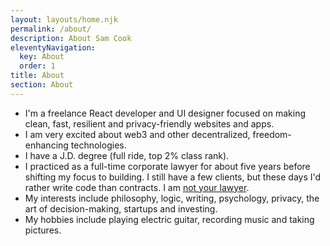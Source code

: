 ```yaml
---
layout: layouts/home.njk
permalink: /about/
description: About Sam Cook
eleventyNavigation:
  key: About
  order: 1
title: About
section: About
---
```


- I'm a freelance React developer and UI designer focused on making clean, fast, resilient and privacy-friendly websites and apps.
- I am very excited about web3 and other decentralized, freedom-enhancing technologies.
- I have a J.D. degree (full ride, top 2% class rank).
- I practiced as a full-time corporate lawyer for about five years before shifting my focus to building. I still have a few clients, but these days I'd rather write code than contracts. I am <a href="/blog/rules/#rule-7" target="_blank" rel="noreferrer" target="_blank" rel="noreferrer">not your lawyer</a>.
- My interests include philosophy, logic, writing, psychology, privacy, the art of decision-making, startups and investing.
- My hobbies include playing electric guitar, recording music and taking pictures.
